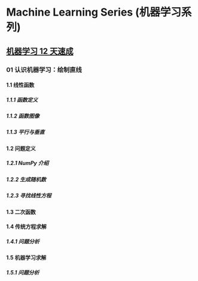 # Machine Learning Series (机器学习系列)

## [机器学习 12 天速成](https://docs.google.com/document/d/18V6H_600l-drkXd99pjNtSJtA7rIWWnER-KxIrB-lQY/edit?usp=sharing)

### 01 认识机器学习：绘制直线
#### 1.1 线性函数
##### 1.1.1 函数定义
##### 1.1.2 函数图像
##### 1.1.3 平行与垂直
#### 1.2 问题定义
##### 1.2.1 NumPy 介绍
##### 1.2.2 生成随机数
##### 1.2.3 寻找线性方程
#### 1.3 二次函数
#### 1.4 传统方程求解
##### 1.4.1 问题分析
#### 1.5 机器学习求解
##### 1.5.1 问题分析
